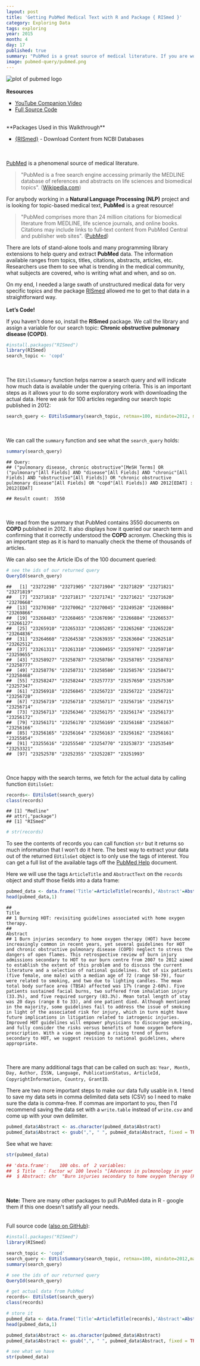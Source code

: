 ```yaml
---
layout: post
title: 'Getting PubMed Medical Text with R and Package { RISmed }'
category: Exploring Data
tags: exploring
year: 2015
month: 4
day: 17
published: true
summary: "PubMed is a great source of medical literature. If you are working on a Natural Language Processing (NLP) project and need topic-based medical text, the RISmed package can simplify and automate that process."
image: pubmed-query/pubmed.png
---
```

![plot of pubmed logo](../img/posts/pubmed-query/pubmed.png) 
<BR><BR>
**Resources**
<ul>
<li type="square"><a href="https://www.youtube.com/user/mamunate/videos" target='_blank'>YouTube Companion Video</a></li>
<li type="square"><a href="#sourcecode">Full Source Code</a></li>
</ul>
<BR>
**Packages Used in this Walkthrough**

<ul>
        <li type="square"><a href="http://cran.r-project.org/web/packages/RISmed/index.html" target="_blank">{RISmed}</a> - Download Content from NCBI Databases</li>
</ul>

<BR><BR>
<a href="http://www.ncbi.nlm.nih.gov/pubmed" target="_blank">PubMed</a> is a phenomenal source of medical literature. 

<blockquote>"PubMed is a free search engine accessing primarily the MEDLINE database of references and abstracts on life sciences and biomedical topics". (<a href="http://en.wikipedia.org/wiki/PubMed" target=_"blank">Wikipedia.com</a>)</blockquote>

For anybody working in a **Natural Language Processing (NLP)** project and is looking for topic-based medical text, **PubMed** is a great resource!

<blockquote>"PubMed comprises more than 24 million citations for biomedical literature from MEDLINE, life science journals, and online books. Citations may include links to full-text content from PubMed Central and publisher web sites". (<a href="http://www.ncbi.nlm.nih.gov/pubmed" target=_"blank">PubMed</a>)</blockquote>

There are lots of stand-alone tools and many programming library extensions to help query and extract **PubMed** data. The information available ranges from topics, titles, citations, abstracts, articles, etc. Researchers use them to see what is trending in the medical community, what subjects are covered, who is writing what and when, and so on.

On my end, I needed a large swath of unstructured medical data for very specific topics and the package <a href="http://cran.r-project.org/web/packages/RISmed/index.html" target="_blank">RISmed</a> allowed me to get to that data in a straightforward way. 
<BR><BR>
**Let’s Code!**

If you haven't done so, install the **RISmed** package. We call the library and assign a variable for our search topic: **Chronic obstructive pulmonary disease (COPD)**.


```r
#install.packages("RISmed")
library(RISmed)
search_topic <- 'copd'
```
<BR><BR>
The ``EUtilsSummary`` function helps narrow a search query and will indicate how much data is available under the querying criteria. This is an important steps as it allows your to do some exploratory work with downloading the actual data. Here we ask for 100 articles regarding our search topic published in 2012:


```r
search_query <- EUtilsSummary(search_topic, retmax=100, mindate=2012, maxdate=2012)
```
<BR><BR>
We can call the ``summary`` function and see what the ``search_query`` holds:

```r
summary(search_query)
```

```
## Query:
## ("pulmonary disease, chronic obstructive"[MeSH Terms] OR ("pulmonary"[All Fields] AND "disease"[All Fields] AND "chronic"[All Fields] AND "obstructive"[All Fields]) OR "chronic obstructive pulmonary disease"[All Fields] OR "copd"[All Fields]) AND 2012[EDAT] : 2012[EDAT] 

## Result count:  3550
```
<BR><BR>
We read from the summary that PubMed contains 3550 documents on **COPD** published in 2012. It also displays how it queried our search term and confirming that it correctly understood the **COPD** acronym. Checking this is an important step as it is hard to manually check the theme of thousands of articles.

We can also see the Article IDs of the 100 document queried:

```r
# see the ids of our returned query
QueryId(search_query)
```

```
##   [1] "23272298" "23271905" "23271904" "23271829" "23271821" "23271819"
##   [7] "23271818" "23271817" "23271741" "23271621" "23271620" "23270668"
##  [13] "23270360" "23270062" "23270045" "23249528" "23269884" "23269866"
##  [19] "23268483" "23268465" "23267696" "23266884" "23266537" "23266127"
##  [25] "23265910" "23265333" "23265285" "23265268" "23265228" "23264836"
##  [31] "23264660" "23264538" "23263935" "23263604" "23262518" "23262512"
##  [37] "23261311" "23261310" "23260455" "23259787" "23259710" "23259655"
##  [43] "23258927" "23258787" "23258786" "23258785" "23258783" "23258777"
##  [49] "23258776" "23258731" "23258580" "23258576" "23258471" "23258468"
##  [55] "23258247" "23258244" "23257773" "23257650" "23257530" "23257347"
##  [61] "23256918" "23256845" "23256723" "23256722" "23256721" "23256720"
##  [67] "23256719" "23256718" "23256717" "23256716" "23256715" "23256714"
##  [73] "23256713" "23256346" "23256175" "23256174" "23256173" "23256172"
##  [79] "23256171" "23256170" "23256169" "23256168" "23256167" "23256166"
##  [85] "23256165" "23256164" "23256163" "23256162" "23256161" "23255854"
##  [91] "23255616" "23255540" "23254770" "23253873" "23253549" "23253321"
##  [97] "23252578" "23252355" "23252287" "23251993"
```
<BR><BR>
Once happy with the search terms, we fetch for the actual data by calling function ``EUtilsGet``:

```r
records<- EUtilsGet(search_query)
class(records)
```

```
## [1] "Medline"
## attr(,"package")
## [1] "RISmed"
```

```r
# str(records)
```
To see the contents of records you can call function ``str`` but it returns so much information that I won't do it here. The best way to extract your data out of the returned ``EUtilsGet`` object is to only use the tags of interest. You can get a full list of the available tags off the <a href="http://www.nlm.nih.gov/bsd/licensee/elements_descriptions.html" target="_blank">PubMed Help</a> document.

Here we will use the tags ``ArticleTitle`` and ``AbstractText`` on the ``records`` object and stuff those fields into a data frame:


```r
pubmed_data <- data.frame('Title'=ArticleTitle(records),'Abstract'=AbstractText(records))
head(pubmed_data,1)
```

```
##                                                                     Title
## 1 Burning HOT: revisiting guidelines associated with home oxygen therapy.
##                                                                                                                                                                                                                                                                                                                                                                                                                                                                                                                                                                                                                                                                                                                                                                                                                                                                                                                                                                                                                                                                                                                                                                                                                                                                                                                                                                                                                          Abstract
## 1 Burn injuries secondary to home oxygen therapy (HOT) have become increasingly common in recent years, yet several guidelines for HOT and chronic obstructive pulmonary disease (COPD) neglect to stress the dangers of open flames. This retrospective review of burn injury admissions secondary to HOT to our burn centre from 2007 to 2012 aimed to establish the extent of this problem and to discuss the current literature and a selection of national guidelines. Out of six patients (five female, one male) with a median age of 72 (range 58-79), four were related to smoking, and two due to lighting candles. The mean total body surface area (TBSA) affected was 17% (range 2-60%). Five patients sustained facial burns, two suffered from inhalation injury (33.3%), and five required surgery (83.3%). Mean total length of stay was 20 days (range 8 to 33), and one patient died. Although mentioned in the majority, some guidelines fail to address the issue of smoking in light of the associated risk for injury, which in turn might have future implications in litigation related to iatrogenic injuries. Improved HOT guidelines will empower physicians to discourage smoking, and fully consider the risks versus benefits of home oxygen before prescription. With a view on impeding a rising trend of burns secondary to HOT, we suggest revision to national guidelines, where appropriate.
```
<BR><BR>
There are many additional tags that can be called on such as: ``Year, Month, Day, Author, ISSN, Language, PublicationStatus, ArticleId, CopyrightInformation, Country, GrantID``.

There are two more important steps to make our data fully usable in ``R``. I tend to save my data sets in comma delimited data sets (CSV) so I need to make sure the data is comma-free. If commas are important to you, then I'd recommend saving the data set with a ``write.table`` instead of ``write.csv`` and come up with your own delimiter. 

```r
pubmed_data$Abstract <- as.character(pubmed_data$Abstract)
pubmed_data$Abstract <- gsub(",", " ", pubmed_data$Abstract, fixed = TRUE)
```

See what we have:

```r
str(pubmed_data)
```

```r
## 'data.frame':	100 obs. of  2 variables:
##  $ Title   : Factor w/ 100 levels "[Advances in pulmonology in year 2012].",..: 24 47 63 69 76 18 92 98 37 1 ...
##  $ Abstract: chr  "Burn injuries secondary to home oxygen therapy (HOT) have become increasingly common in recent years  yet several guidelines fo"| __truncated__ "BACKGROUND: High-intensity (high-pressure and high backup rate) noninvasive ventilation has recently been advocated for the man"| __truncated__ "" "Oxygen is necessary for all aerobic life  and nothing is more important in respiratory care than its proper understanding  asse"| __truncated__ ...
```
<BR><BR> 
<b>Note:</b> There are many other packages to pull PubMed data in R - google them if this one doesn't satisfy all your needs.
<BR><BR>        
<a id="sourcecode">Full source code (<a href='https://github.com/amunategui/feature-hashing-walkthrough/blob/master/feature-hasher-walkthrough.r' target='_blank'>also on GitHub</a>)</a>:

```r
#install.packages("RISmed")
library(RISmed)

search_topic <- 'copd'
search_query <- EUtilsSummary(search_topic, retmax=100, mindate=2012,maxdate=2012)
summary(search_query)

# see the ids of our returned query
QueryId(search_query)

# get actual data from PubMed
records<- EUtilsGet(search_query)
class(records)

# store it
pubmed_data <- data.frame('Title'=ArticleTitle(records),'Abstract'=AbstractText(records))
head(pubmed_data,1)

pubmed_data$Abstract <- as.character(pubmed_data$Abstract)
pubmed_data$Abstract <- gsub(",", " ", pubmed_data$Abstract, fixed = TRUE)

# see what we have
str(pubmed_data)

```
 
